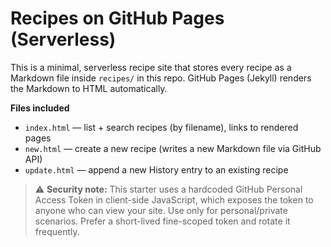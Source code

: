 # Recipes on GitHub Pages (Serverless)

This is a minimal, serverless recipe site that stores every recipe as a Markdown file inside `recipes/` in this repo. GitHub Pages (Jekyll) renders the Markdown to HTML automatically.

**Files included**
- `index.html` — list + search recipes (by filename), links to rendered pages
- `new.html` — create a new recipe (writes a new Markdown file via GitHub API)
- `update.html` — append a new History entry to an existing recipe

> ⚠️ **Security note:** This starter uses a hardcoded GitHub Personal Access Token in client-side JavaScript, which exposes the token to anyone who can view your site. Use only for personal/private scenarios. Prefer a short-lived fine-scoped token and rotate it frequently.
